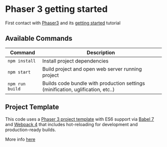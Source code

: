 # Phaser 3 getting started

First contact with [Phaser3](https://phaser.io) and its [getting started](https://phaser.io/tutorials/getting-started-phaser3) tutorial

## Available Commands

| Command | Description |
|---------|-------------|
| `npm install` | Install project dependencies |
| `npm start` | Build project and open web server running project |
| `npm run build` | Builds code bundle with production settings (minification, uglification, etc..) |


## Project Template

This code uses a [Phaser 3 project template](https://github.com/photonstorm/phaser3-project-template) with ES6 support via [Babel 7](https://babeljs.io/) and [Webpack 4](https://webpack.js.org/)
that includes hot-reloading for development and production-ready builds.

More info [here](https://github.com/photonstorm/phaser3-project-template/blob/master/README.md)